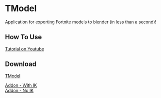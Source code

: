 # TModel
Application for exporting Fortnite models to blender (in less than a second)!

## How To Use
[Tutorial on Youtube](https://www.youtube.com/watch?v=xfOc2HVCya4)

## Download

[TModel](https://github.com/Tinfoilhat88/TModel/releases/download/temp-export/TModel.exe)

[Addon - With IK](https://github.com/Tinfoilhat88/TModel/releases/download/temp-1/TModelAddon.py)
<br>
[Addon - No IK](https://github.com/Tinfoilhat88/TModel/releases/download/temp-1/TModelAddon_NoIK.py)


